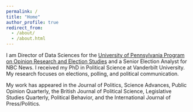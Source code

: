 ```yaml
---
permalink: /
title: "Home"
author_profile: true
redirect_from: 
  - /about/
  - /about.html
---
```


I am Director of Data Sciences for the [University of Pennsylvania Program on Opinion Research and Election Studies](https://www.google.com/url?q=https%3A%2F%2Fpores.upenn.edu%2F&sa=D) and a Senior Election Analyst for NBC News. I received my PhD in Political Science at Vanderbilt University. My research focuses on elections, polling, and political communication.

My work has appeared in the Journal of Politics, Science Advances, Public Opinion Quarterly, the British Journal of Political Science, Legislative Studies Quarterly, Political Behavior, and the International Journal of Press/Politics. 

